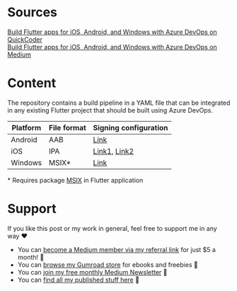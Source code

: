 # Sources

[Build Flutter apps for iOS, Android, and Windows with Azure DevOps on QuickCoder](https://quickcoder.org/flutter_build_pipeline/)<br/>
[Build Flutter apps for iOS, Android, and Windows with Azure DevOps on Medium](https://xeladu.medium.com/building-flutter-apps-with-azure-devops-eaf9ae7ad158)

# Content

The repository contains a build pipeline in a YAML file that can be integrated in any existing Flutter project that should be built using Azure DevOps.

|Platform|File format|Signing configuration|
|-|-|-|
|Android|AAB|[Link](https://docs.flutter.dev/deployment/android#signing-the-app)|
|iOS|IPA|[Link1](https://docs.flutter.dev/deployment/ios#review-xcode-project-settings), [Link2](https://quarksoftware.my.site.com/quarkknowledgebase/s/article/How-to-create-IOS-provisioning-Profiles-1639097525913?language=en_US)|
|Windows|MSIX*|[Link](https://github.com/YehudaKremer/msix#%EF%B8%8F-signing-options)|

\* Requires package [MSIX](https://pub.dev/packages/msix) in Flutter application

# Support

If you like this post or my work in general, feel free to support me in any way ❤

- You can [become a Medium member via my referral link](https://xeladu.medium.com/membership) for just $5 a month! 💖
- You can [browse my Gumroad store](https://xeladu.gumroad.com) for ebooks and freebies 📙
- You can [join my free monthly Medium Newsletter](https://bit.ly/xeladu-medium) 💌
- You can [find all my published stuff here](https://xeladu.medium.com/%E2%84%B9-xeladus-info-point-find-quickly-what-you-need-bbe620e97d8c) 📑
